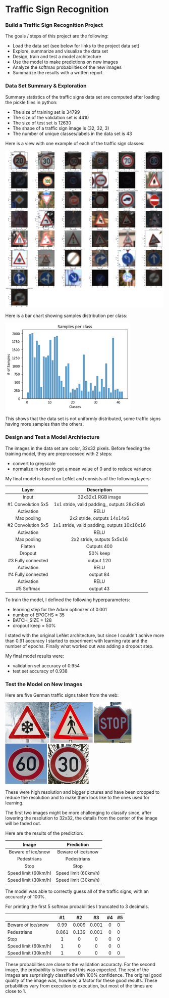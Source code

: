 # **Traffic Sign Recognition** 


### Build a Traffic Sign Recognition Project

The goals / steps of this project are the following:
* Load the data set (see below for links to the project data set)
* Explore, summarize and visualize the data set
* Design, train and test a model architecture
* Use the model to make predictions on new images
* Analyze the softmax probabilities of the new images
* Summarize the results with a written report


[//]: # (Image References)

[image1]: ./writeup/samples_classes.png "Samples"
[image2]: ./writeup/samples_distribution.png "Distribution"
[image3]: ./examples/random_noise.jpg "Random Noise"
[image4]: ./signs-pics/1.jpg "Traffic Sign 1"
[image5]:  ./signs-pics/2.jpg "Traffic Sign 2"
[image6]:  ./signs-pics/3.jpg "Traffic Sign 3"
[image7]:  ./signs-pics/4.jpg "Traffic Sign 4"
[image8]: ./signs-pics/5.jpg "Traffic Sign 5"


### Data Set Summary & Exploration

Summary statistics of the traffic signs data set are computed after loading the pickle files in python:

* The size of training set is 34799
* The size of the validation set is 4410
* The size of test set is 12630
* The shape of a traffic sign image is (32, 32, 3)
* The number of unique classes/labels in the data set is 43

Here is a view with one example of each of the traffic sign classes:

![alt text][image1]

Here is a bar chart showing samples distribution per class:

![alt text][image2]

This shows that the data set is not uniformly distributed, some traffic signs having more samples than the others. 

### Design and Test a Model Architecture

The images in the data set are color, 32x32 pixels. Before feeding the training model, they are preprocessed with 2 steps:
 - convert to greyscale
 - normalize in order to get a mean value of 0 and to reduce variance 


My final model is based on LeNet and  consists of the following layers:

| Layer         		|     Description	        					| 
|:---------------------:|:---------------------------------------------:| 
| Input         		| 32x32x1 RGB image   						| 
| #1 Convolution 5x5   |  1x1 stride, valid padding,, outputs 28x28x6 	|
| Activation		| RELU										|
| Max pooling	      	| 2x2 stride,  outputs 14x14x6 				|
| #2 Convolution 5x5	  | 1x1 stride, valid padding, outputs 10x10x16 	|
| Activation		| RELU									|
| Max pooling	      	| 2x2 stride,  outputs 5x5x16 				|
| Flatten		      	| Outputs 400 				|
| Dropout		      	| 50% keep 				|
| #3 Fully connected	| output 120								|
| Activation		| RELU									|
| #4 Fully connected	| output 84							|
| Activation		| RELU									|
| #5 Softmax		| output 43								|

 
To train the model, I defined the following hyperparameters:
 - learning step for the Adam optimizer of 0.001
 - number of EPOCHS = 35
 - BATCH_SIZE = 128
 - dropout keep = 50%

I stated with the original LeNet architecture, but since I couldn't achive more than 0.91 accuracy I started to experiment with learning rate and the number of epochs. Finally what worked out was adding a dropout step.

My final model results were:
* validation set accuracy of 0.954
* test set accuracy of 0.938
 

### Test the Model on New Images

Here are five German traffic signs taken from the web:

![alt text][image4] ![alt text][image5] ![alt text][image6] ![alt text][image7] ![alt text][image8]

These were high resolution and bigger pictures and have been cropped to reduce the resolution and to make them look like to the ones used for learning.

The first two images might be more challenging to classify since, after lowering the resolution to 32x32, the details from the center of the image will be faded out.


Here are the results of the prediction:

| Image			        |     Prediction	        					| 
|:---------------------:|:---------------------------------------------:| 
| Beware of ice/snow      		| Beware of ice/snow  									| 
| Pedestrians     			| Pedestrians										|
| Stop					| Stop											|
| Speed limit (60km/h)	      		| Speed limit (60km/h)				 				|
| Speed limit (30km/h)			| Speed limit (30km/h)      							|


The model was able to correctly guess all of the traffic signs, with an accuracty of 100%. 

For printing the first 5 softmax probabilities I truncated to 3 decimals.

|      | #1  | #2 | #3 | #4 | #5 | 
|:----|:----:|:--:|:----:|:-----:|:----| 
|Beware of ice/snow|0.99 | 0.009 | 0.001 | 0 | 0 |
|Pedestrians|0.861 | 0.139 | 0.001| 0 | 0 |
|Stop|1 | 0 | 0 |0 |  0|
|Speed limit (60km/h)|1 | 0 | 0 | 0 |  0|
|Speed limit (30km/h)|1 | 0 | 0 | 0 |  0|

These probabilities are close to the validation accuracty.
For the second image, the probability is lower and this was expected. The rest of the images are surprisingly classified with 100% confidence.
The original good quality of the image was, however, a factor for these good results. These prbabilities vary from execution to execution, but most of the times are close to 1.
